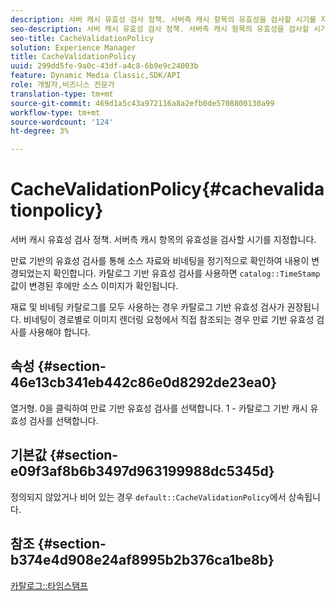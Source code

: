 ```yaml
---
description: 서버 캐시 유효성 검사 정책. 서버측 캐시 항목의 유효성을 검사할 시기를 지정합니다.
seo-description: 서버 캐시 유효성 검사 정책. 서버측 캐시 항목의 유효성을 검사할 시기를 지정합니다.
seo-title: CacheValidationPolicy
solution: Experience Manager
title: CacheValidationPolicy
uuid: 299dd5fe-9a0c-43df-a4c8-6b9e9c24003b
feature: Dynamic Media Classic,SDK/API
role: 개발자,비즈니스 전문가
translation-type: tm+mt
source-git-commit: 469d1a5c43a972116a8a2efb0de5708800130a99
workflow-type: tm+mt
source-wordcount: '124'
ht-degree: 3%

---
```



# CacheValidationPolicy{#cachevalidationpolicy}

서버 캐시 유효성 검사 정책. 서버측 캐시 항목의 유효성을 검사할 시기를 지정합니다.

만료 기반의 유효성 검사를 통해 소스 자료와 비네팅을 정기적으로 확인하여 내용이 변경되었는지 확인합니다. 카탈로그 기반 유효성 검사를 사용하면 `catalog::TimeStamp` 값이 변경된 후에만 소스 이미지가 확인됩니다.

재료 및 비네팅 카탈로그를 모두 사용하는 경우 카탈로그 기반 유효성 검사가 권장됩니다. 비네팅이 경로별로 이미지 렌더링 요청에서 직접 참조되는 경우 만료 기반 유효성 검사를 사용해야 합니다.

## 속성 {#section-46e13cb341eb442c86e0d8292de23ea0}

열거형. 0을 클릭하여 만료 기반 유효성 검사를 선택합니다. 1 - 카탈로그 기반 캐시 유효성 검사를 선택합니다.

## 기본값 {#section-e09f3af8b6b3497d963199988dc5345d}

정의되지 않았거나 비어 있는 경우 `default::CacheValidationPolicy`에서 상속됩니다.

## 참조 {#section-b374e4d908e24af8995b2b376ca1be8b}

[카탈로그::타임스탬프](../../../../../ir-api/material-cat/image-rendering-api-ref/c-ir-material-catalog/c-ir-material-data-reference/r-ir-timestamp-dataref.md#reference-6daf7973dc4f4b4e9e8165756db7c319)
